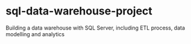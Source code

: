 # sql-data-warehouse-project
Building a data warehouse with SQL Server, including ETL process, data modelling and analytics
